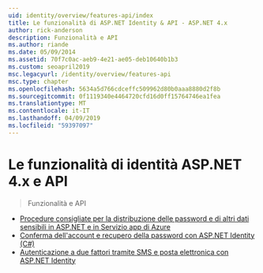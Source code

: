 ```yaml
---
uid: identity/overview/features-api/index
title: Le funzionalità di ASP.NET Identity & API - ASP.NET 4.x
author: rick-anderson
description: Funzionalità e API
ms.author: riande
ms.date: 05/09/2014
ms.assetid: 70f7c0ac-aeb9-4e21-ae05-deb10640b1b3
ms.custom: seoapril2019
msc.legacyurl: /identity/overview/features-api
msc.type: chapter
ms.openlocfilehash: 5634a5d766cdceffc509962d80b0aaa8880d2f8b
ms.sourcegitcommit: 0f1119340e4464720cfd16d0ff15764746ea1fea
ms.translationtype: MT
ms.contentlocale: it-IT
ms.lasthandoff: 04/09/2019
ms.locfileid: "59397097"
---
```

# <a name="aspnet-4x-identity-features--api"></a>Le funzionalità di identità ASP.NET 4.x e API

> Funzionalità e API


- [Procedure consigliate per la distribuzione delle password e di altri dati sensibili in ASP.NET e in Servizio app di Azure](best-practices-for-deploying-passwords-and-other-sensitive-data-to-aspnet-and-azure.md)
- [Conferma dell'account e recupero della password con ASP.NET Identity (C#)](account-confirmation-and-password-recovery-with-aspnet-identity.md)
- [Autenticazione a due fattori tramite SMS e posta elettronica con ASP.NET Identity](two-factor-authentication-using-sms-and-email-with-aspnet-identity.md)
